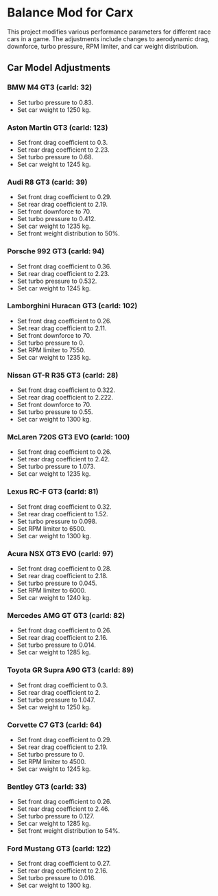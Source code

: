 # Balance Mod for Carx

This project modifies various performance parameters for different race cars in a game. The adjustments include changes to aerodynamic drag, downforce, turbo pressure, RPM limiter, and car weight distribution.

## Car Model Adjustments

### BMW M4 GT3 (carId: 32)
- Set turbo pressure to 0.83.
- Set car weight to 1250 kg.

### Aston Martin GT3 (carId: 123)
- Set front drag coefficient to 0.3.
- Set rear drag coefficient to 2.23.
- Set turbo pressure to 0.68.
- Set car weight to 1245 kg.

### Audi R8 GT3 (carId: 39)
- Set front drag coefficient to 0.29.
- Set rear drag coefficient to 2.19.
- Set front downforce to 70.
- Set turbo pressure to 0.412.
- Set car weight to 1235 kg.
- Set front weight distribution to 50%.

### Porsche 992 GT3 (carId: 94)
- Set front drag coefficient to 0.36.
- Set rear drag coefficient to 2.23.
- Set turbo pressure to 0.532.
- Set car weight to 1245 kg.

### Lamborghini Huracan GT3 (carId: 102)
- Set front drag coefficient to 0.26.
- Set rear drag coefficient to 2.11.
- Set front downforce to 70.
- Set turbo pressure to 0.
- Set RPM limiter to 7550.
- Set car weight to 1235 kg.

### Nissan GT-R R35 GT3 (carId: 28)
- Set front drag coefficient to 0.322.
- Set rear drag coefficient to 2.222.
- Set front downforce to 70.
- Set turbo pressure to 0.55.
- Set car weight to 1300 kg.

### McLaren 720S GT3 EVO (carId: 100)
- Set front drag coefficient to 0.26.
- Set rear drag coefficient to 2.42.
- Set turbo pressure to 1.073.
- Set car weight to 1235 kg.

### Lexus RC-F GT3 (carId: 81)
- Set front drag coefficient to 0.32.
- Set rear drag coefficient to 1.52.
- Set turbo pressure to 0.098.
- Set RPM limiter to 6500.
- Set car weight to 1300 kg.

### Acura NSX GT3 EVO (carId: 97)
- Set front drag coefficient to 0.28.
- Set rear drag coefficient to 2.18.
- Set turbo pressure to 0.045.
- Set RPM limiter to 6000.
- Set car weight to 1240 kg.

### Mercedes AMG GT GT3 (carId: 82)
- Set front drag coefficient to 0.26.
- Set rear drag coefficient to 2.16.
- Set turbo pressure to 0.014.
- Set car weight to 1285 kg.

### Toyota GR Supra A90 GT3 (carId: 89)
- Set front drag coefficient to 0.3.
- Set rear drag coefficient to 2.
- Set turbo pressure to 1.047.
- Set car weight to 1250 kg.

### Corvette C7 GT3 (carId: 64)
- Set front drag coefficient to 0.29.
- Set rear drag coefficient to 2.19.
- Set turbo pressure to 0.
- Set RPM limiter to 4500.
- Set car weight to 1245 kg.

### Bentley GT3 (carId: 33)
- Set front drag coefficient to 0.26.
- Set rear drag coefficient to 2.46.
- Set turbo pressure to 0.127.
- Set car weight to 1285 kg.
- Set front weight distribution to 54%.

### Ford Mustang GT3 (carId: 122)
- Set front drag coefficient to 0.27.
- Set rear drag coefficient to 2.16.
- Set turbo pressure to 0.016.
- Set car weight to 1300 kg.
